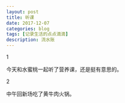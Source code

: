 ```yaml
---
layout: post
title: 听课
date: 2017-12-07
categories: blog
tags: [记录生活的点点滴滴]
description: 流水账
---
```


1 

今天和水蜜桃一起听了营养课，还是挺有意思的。

2

中午回新场吃了黄牛肉火锅。
